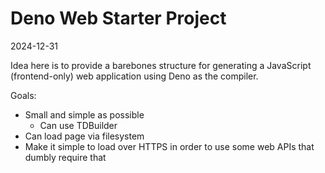 # Deno Web Starter Project

2024-12-31

Idea here is to provide a barebones
structure for generating a JavaScript
(frontend-only) web application using Deno
as the compiler.

Goals:
- Small and simple as possible
  - Can use TDBuilder
- Can load page via filesystem
- Make it simple to load over HTTPS in order
  to use some web APIs that dumbly require that
